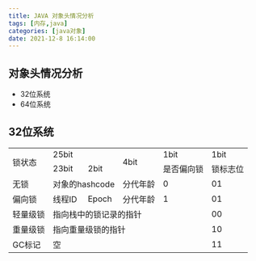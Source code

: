 ```yaml
---
title: JAVA 对象头情况分析 
tags: [内存,java]
categories: [java对象]
date: 2021-12-8 16:14:00
---
```


## 对象头情况分析

- 32位系统
- 64位系统

## 32位系统

<table>
<tr>
<td rowspan="2">锁状态</td> <td colspan="2">25bit</td> <td rowspan="2">4bit</td> <td>1bit</td> <td>1bit</td>
</tr>
<tr>
 <td>23bit</td> <td >2bit</td> <td>是否偏向锁</td> <td>锁标志位</td>
</tr>
<tr>
 <td>无锁</td>  <td colspan="2">对象的hashcode</td> <td>分代年龄</td> <td>0</td> <td>01</td>
</tr>
<tr>
 <td>偏向锁</td>  <td>线程ID</td> <td>Epoch</td> <td>分代年龄</td>  <td>1</td> <td>01</td>
</tr>
<tr>
 <td>轻量级锁</td>  <td colspan="4">指向栈中的锁记录的指针</td> <td>00</td>
</tr>
<tr>
 <td>重量级锁</td>  <td colspan="4">指向重量级锁的指针</td> <td>10</td>
</tr>
<tr>
 <td>GC标记</td>  <td colspan="4">空</td> <td>11</td>
</tr>
</table>



